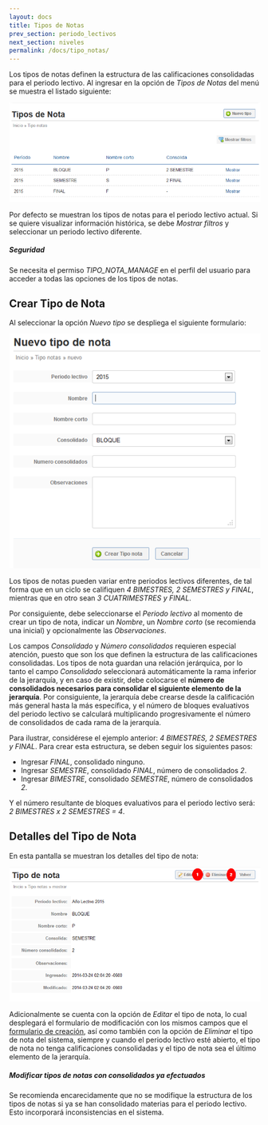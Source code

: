 ```yaml
---
layout: docs
title: Tipos de Notas
prev_section: periodo_lectivos
next_section: niveles
permalink: /docs/tipo_notas/
---
```


Los tipos de notas definen la estructura de las calificaciones consolidadas para el periodo lectivo. Al ingresar en la opción de 
*Tipos de Notas* del menú se muestra el listado siguiente:

![listado](/img/docs/tipo_notas_index.png)

Por defecto se muestran los tipos de notas para el periodo lectivo actual. Si se quiere visualizar información histórica, se debe *Mostrar filtros*
y seleccionar un periodo lectivo diferente.

<div class="note info">
  <h5>Seguridad</h5>
  <p>Se necesita el permiso <i>TIPO_NOTA_MANAGE</i> en el perfil del usuario para acceder a todas las opciones de los tipos de notas.</p>
</div>

## Crear Tipo de Nota

Al seleccionar la opción *Nuevo tipo* se despliega el siguiente formulario:

![crear](/img/docs/tipo_notas_new.png)

Los tipos de notas pueden variar entre periodos lectivos diferentes, de tal forma que en un ciclo se califiquen *4 BIMESTRES, 2 SEMESTRES y FINAL*,
mientras que en otro sean *3 CUATRIMESTRES y FINAL*.

Por consiguiente, debe seleccionarse el *Periodo lectivo* al momento de crear un tipo de nota, indicar un *Nombre*, un *Nombre corto* (se recomienda
una inicial) y opcionalmente las *Observaciones*.

Los campos *Consolidado* y *Número consolidados* requieren especial atención, puesto que son los que definen la estructura de las calificaciones
consolidadas. Los tipos de nota guardan una relación jerárquica, por lo tanto el campo *Consolidado* seleccionará automáticamente la rama inferior
de la jerarquía, y en caso de existir, debe colocarse el **número de consolidados necesarios para consolidar el siguiente elemento de la jerarquía**.
Por consiguiente, la jerarquía debe crearse desde la calificación más general hasta la más específica, y el número de bloques evaluativos
del periodo lectivo se calculará multiplicando progresivamente el número de consolidados de cada rama de la jerarquía.

Para ilustrar, considérese el ejemplo anterior: *4 BIMESTRES, 2 SEMESTRES y FINAL*. Para crear esta estructura, se deben seguir los siguientes pasos:

- Ingresar *FINAL*, consolidado ninguno.
- Ingresar *SEMESTRE*, consolidado *FINAL*, número de consolidados *2*.
- Ingresar *BIMESTRE*, consolidado *SEMESTRE*, número de consolidados *2*.

Y el número resultante de bloques evaluativos para el periodo lectivo será: *2 BIMESTRES x 2 SEMESTRES = 4*.

## Detalles del Tipo de Nota

En esta pantalla se muestran los detalles del tipo de nota:

![detalles](/img/docs/tipo_notas_show.png)

Adicionalmente se cuenta con la opción de *Editar* el tipo de nota, lo cual desplegará el formulario de modificación con los mismos campos
que el [formulario de creación](#crear_tipo_de_nota), así como también con la opción de *Eliminar* el tipo de nota del sistema,
siempre y cuando el periodo lectivo esté abierto, el tipo de nota no tenga calificaciones consolidadas y el tipo de nota sea el último
elemento de la jerarquía.

<div class="note warning">
  <h5>Modificar tipos de notas con consolidados ya efectuados</h5>
  <p>Se recomienda encarecidamente que no se modifique la estructura de los tipos de notas si ya se han consolidado materias para el periodo
    lectivo. Esto incorporará inconsistencias en el sistema.</p>
</div>
